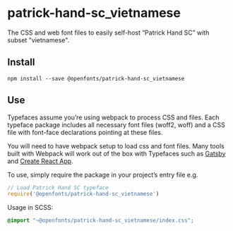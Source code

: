 
# patrick-hand-sc_vietnamese

The CSS and web font files to easily self-host “Patrick Hand SC” with subset "vietnamese".

## Install

`npm install --save @openfonts/patrick-hand-sc_vietnamese`

## Use

Typefaces assume you’re using webpack to process CSS and files. Each typeface
package includes all necessary font files (woff2, woff) and a CSS file with
font-face declarations pointing at these files.

You will need to have webpack setup to load css and font files. Many tools built
with Webpack will work out of the box with Typefaces such as [Gatsby](https://github.com/gatsbyjs/gatsby)
and [Create React App](https://github.com/facebookincubator/create-react-app).

To use, simply require the package in your project’s entry file e.g.

```javascript
// Load Patrick Hand SC typeface
require('@openfonts/patrick-hand-sc_vietnamese')
```

Usage in SCSS:
```scss
@import "~@openfonts/patrick-hand-sc_vietnamese/index.css";
```
